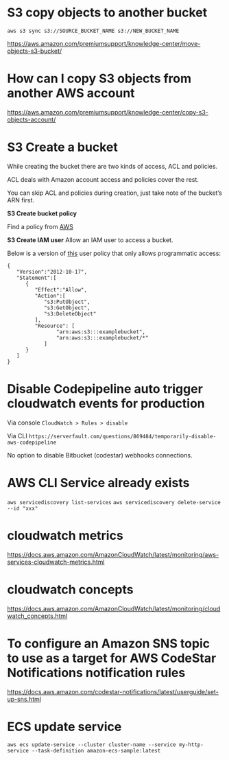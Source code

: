 # S3 copy objects to another bucket

`aws s3 sync s3://SOURCE_BUCKET_NAME s3://NEW_BUCKET_NAME`

https://aws.amazon.com/premiumsupport/knowledge-center/move-objects-s3-bucket/

# How can I copy S3 objects from another AWS account

https://aws.amazon.com/premiumsupport/knowledge-center/copy-s3-objects-account/

# S3 Create a bucket
While creating the bucket there are two kinds of access, ACL and policies.

ACL deals with Amazon account access and policies cover the rest.

You can skip ACL and policies during creation, just take note of the bucket’s ARN first.

**S3 Create bucket policy**

Find a policy from [AWS](https://docs.aws.amazon.com/AmazonS3/latest/dev/example-bucket-policies.html)

**S3 Create IAM user**
Allow an IAM user to access a bucket.

Below is a version of [this](https://docs.aws.amazon.com/AmazonS3/latest/dev/example-policies-s3.html#iam-policy-ex0) user policy that only allows programmatic access:

```
{
   "Version":"2012-10-17",
   "Statement":[
      {
         "Effect":"Allow",
         "Action":[
            "s3:PutObject",
            "s3:GetObject",
            "s3:DeleteObject"
         ],
         "Resource": [
                "arn:aws:s3:::examplebucket",
                "arn:aws:s3:::examplebucket/*"
            ]
      }
   ]
}
```

# Disable Codepipeline auto trigger cloudwatch events for production
Via console 
`CloudWatch > Rules > disable`

Via CLI
`https://serverfault.com/questions/869484/temporarily-disable-aws-codepipeline`

No option to disable Bitbucket (codestar) webhooks connections.

# AWS CLI Service already exists
`aws servicediscovery list-services`
`aws servicediscovery delete-service --id "xxx"`

# cloudwatch metrics
https://docs.aws.amazon.com/AmazonCloudWatch/latest/monitoring/aws-services-cloudwatch-metrics.html

# cloudwatch concepts
https://docs.aws.amazon.com/AmazonCloudWatch/latest/monitoring/cloudwatch_concepts.html

# To configure an Amazon SNS topic to use as a target for AWS CodeStar Notifications notification rules
https://docs.aws.amazon.com/codestar-notifications/latest/userguide/set-up-sns.html

# ECS update service

`aws ecs update-service --cluster cluster-name --service my-http-service --task-definition amazon-ecs-sample:latest`